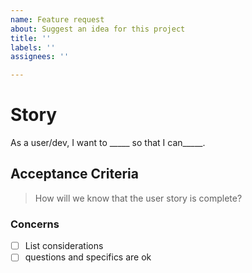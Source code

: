 ```yaml
---
name: Feature request
about: Suggest an idea for this project
title: ''
labels: ''
assignees: ''

---
```


# Story 
As a user/dev, I want to _____ so that I can_____. 

## Acceptance Criteria 
> How will we know that the user story is complete?  

### Concerns 
- [ ] List considerations
- [ ] questions and specifics are ok
